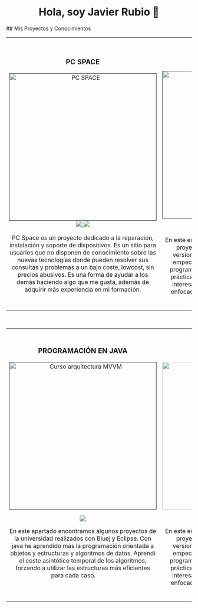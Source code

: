 <div align="center">
<h1 align="center">Hola, soy Javier Rubio 👋</h1>
</div>
## Mis Proyectos y Conocimientos
<table>
<tr>
<td width="50%">
<h3 align="center">PC SPACE</h3>
<div align="center">
<a href="" target="_blank"><img src="https://i.imgur.com/wKijyIm.jpg" width="400" alt="PC SPACE"></a>
<a href="https://www.pcspace.es" target="_blank">
<img src="https://img.shields.io/badge/P%C3%81GINA%20WEB-fc951e?style=for-the-badge&logo=html5&logoColor=white">
</a>
<a href="https://www.instagram.com/pcspaceonline/" target="_blank">
<img src="https://img.shields.io/badge/INSTAGRAM-fc951e?style=for-the-badge&logo=instagram&logoColor=white">
</a>
<p>PC Space es un proyecto dedicado a la reparación, instalación y soporte de dispositivos. Es un sitio para usuarios que no disponen de conocimiento sobre las nuevas tecnologías donde pueden resolver  sus consultas y problemas a un bajo coste, lowcost, sin precios abusivos. Es una forma de ayudar a los demás haciendo algo que me gusta, además de adquirir más experiencia en mi formación.</p>
</div>                                                                                  
</td>
  
<td width="50%">
               <br>
<h3 align="center">PROGRAMACIÓN EN C</h3>
<div align="center">                                       
<a href="" target="_blank"><img src="https://i.imgur.com/47wLi9v.jpg" width="400" alt="Curso arquitectura MVVM"></a>
<br>
<p>
<a href="" target="_blank">
<img src="https://img.shields.io/badge/C%C3%93DIGOS-669ad3?style=for-the-badge&logo=github&logoColor=white">
</a>
</p>
<p>En este espacio podemos encontrar algunos de los proyectos que he ido realizando en C y sus versiones. C es mi lenguaje nativo, con el que empecé a aprender los conceptos básicos de programación, aún así, aquí podemos encontrar prácticas de la universidad con algoritmos muy interesantes. Es sobre todo una programación enfocada a la programación imperativa. ‍  ‍  ‍  ‍  ‍  ‍  ‍  ‍  ‍  ‍  ‍  ‍  ‍   </p> ‍
</div>                                                             
</table>                                                                                 
</div>
<br>

<table>
<tr>
<td width="50%">
<h3 align="center">PROGRAMACIÓN EN JAVA</h3>
<div align="center">
<a href="" target="_blank"><img src="https://i.imgur.com/g7AI6eY.jpg" width="400" alt="Curso arquitectura MVVM"></a>
<br>
<p>
<a href="" target="_blank">
<img src="https://img.shields.io/badge/C%C3%93DIGOS-dc4e3a?style=for-the-badge&logo=github&logoColor=white">
</a>
</p>
<p>En este apartado encontramos algunos proyectos de la universidad realizados con Bluej y Eclipse. Con java he aprendido más la programación orientada a objetos y estructuras y algoritmos de datos. Aprendí el coste asíntótico temporal de los algoritmos, forzando a utilizar las estructuras más eficientes para cada caso.  ‍  ‍  ‍  ‍  ‍  ‍  ‍  ‍  ‍  ‍  ‍  ‍   </p> ‍
</div>                                                                                  
</td>
  
<td width="50%">
               <br>
<h3 align="center">PROGRAMACIÓN EN C</h3>
<div align="center">                                       
<a href="https://github.com/ArisGuimera/SimpleAndroidMVVM" target="_blank"><img src="https://i.imgur.com/47wLi9v.jpg" width="400" alt="Curso arquitectura MVVM"></a>
<br>
<p>
<a href="https://github.com/ArisGuimera/SimpleAndroidMVVM" target="_blank">
<img src="https://img.shields.io/badge/C%C3%93DIGOS-669ad3?style=for-the-badge&logo=github&logoColor=white">
</a>
</p>
<p>En este espacio podemos encontrar algunos de los proyectos que he ido realizando en C y sus versiones. C es mi lenguaje nativo, con el que empecé a aprender los conceptos básicos de programación, aún así, aquí podemos encontrar prácticas de la universidad con algoritmos muy interesantes. Es sobre todo una programación enfocada a la programación imperativa. ‍  ‍  ‍  ‍  ‍  ‍  ‍  ‍  ‍  ‍  ‍  ‍  ‍   </p> ‍
</div>                                                             
</table>                                                                                 
</div>
<br>
